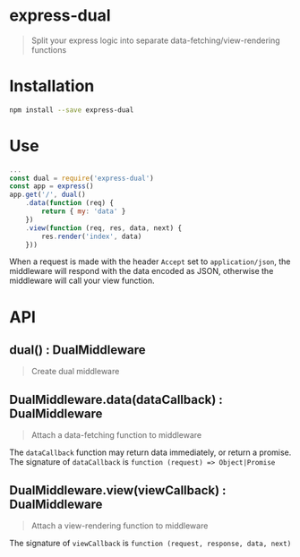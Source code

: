 express-dual
============

> Split your express logic into separate data-fetching/view-rendering functions

# Installation

```sh
npm install --save express-dual
```

# Use

```js
...
const dual = require('express-dual')
const app = express()
app.get('/', dual()
	.data(function (req) {
		return { my: 'data' }
	})
	.view(function (req, res, data, next) {
		res.render('index', data)
	}))
```

When a request is made with the header `Accept` set to `application/json`, the middleware will respond with the data encoded as JSON, otherwise the middleware will call your view function.

# API

## dual() : DualMiddleware

> Create dual middleware

## DualMiddleware.data(dataCallback) : DualMiddleware

> Attach a data-fetching function to middleware

The `dataCallback` function may return data immediately, or return a promise.  The signature of `dataCallback` is `function (request) => Object|Promise`

## DualMiddleware.view(viewCallback) : DualMiddleware

> Attach a view-rendering function to middleware

The signature of `viewCallback` is `function (request, response, data, next)`
